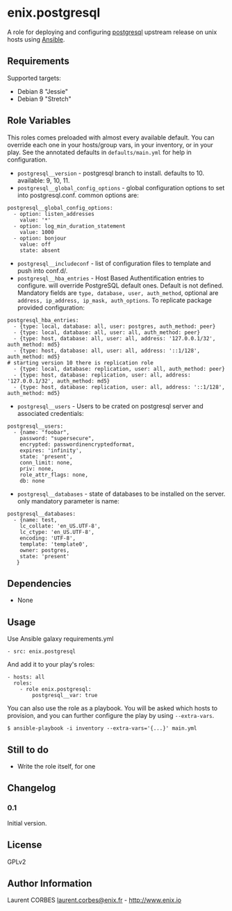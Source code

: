 enix.postgresql
=================

A role for deploying and configuring [postgresql](http://www.postgresql.org) upstream release on unix hosts using [Ansible](http://www.ansible.com/).


Requirements
------------

Supported targets:

- Debian 8 "Jessie"
- Debian 9 "Stretch"


Role Variables
--------------

This roles comes preloaded with almost every available default. You can override each one in your hosts/group vars, in your inventory, or in your play. See the annotated defaults in `defaults/main.yml` for help in configuration.

- `postgresql__version` - postgresql branch to install. defaults to 10. available: 9, 10, 11.
- `postgresql__global_config_options` - global configuration options to set into postgresql.conf. common options are:
```
postgresql__global_config_options:
  - option: listen_addresses
    value: '*'
  - option: log_min_duration_statement
    value: 1000
  - option: bonjour
    value: off
    state: absent
```
- `postgresql__includeconf` - list of configuration files to template and push into conf.d/.
- `postgresql__hba_entries` - Host Based Authentification entries to configure. will override PostgreSQL default ones. Default is not defined. Mandatory fields are `type, database, user, auth_method`, optional are `address, ip_address, ip_mask, auth_options`. To replicate package provided configuration:
```
postgresql_hba_entries:
  - {type: local, database: all, user: postgres, auth_method: peer}
  - {type: local, database: all, user: all, auth_method: peer}
  - {type: host, database: all, user: all, address: '127.0.0.1/32', auth_method: md5}
  - {type: host, database: all, user: all, address: '::1/128', auth_method: md5}
# starting version 10 there is replication role
  - {type: local, database: replication, user: all, auth_method: peer}
  - {type: host, database: replication, user: all, address: '127.0.0.1/32', auth_method: md5}
  - {type: host, database: replication, user: all, address: '::1/128', auth_method: md5}
```
- `postgresql__users` - Users to be crated on postgresql server and associated credentials:
```
postgresql__users:
  - {name: "foobar",
    password: "supersecure",
    encrypted: passwordinencryptedformat,
    expires: 'infinity',
    state: 'present',
    conn_limit: none,
    priv: none,
    role_attr_flags: none,
    db: none
```
- `postgresql__databases` - state of databases to be installed on the server. only mandatory parameter is name:
```
postgresql__databases:
  - {name: test,
    lc_collate: 'en_US.UTF-8',
    lc_ctype: 'en_US.UTF-8',
    encoding: 'UTF-8',
    template: 'template0',
    owner: postgres,
    state: 'present'
   }
```

Dependencies
------------

- None

Usage
-----

Use Ansible galaxy requirements.yml

    - src: enix.postgresql

And add it to your play's roles:

    - hosts: all
      roles:
        - role enix.postgresql:
            postgresql__var: true

You can also use the role as a playbook. You will be asked which hosts to provision, and you can further configure the play by using `--extra-vars`.

    $ ansible-playbook -i inventory --extra-vars='{...}' main.yml

Still to do
-----------

- Write the role itself, for one


Changelog
---------

### 0.1

Initial version.

License
-------

GPLv2

Author Information
------------------

Laurent CORBES <laurent.corbes@enix.fr> - http://www.enix.io

